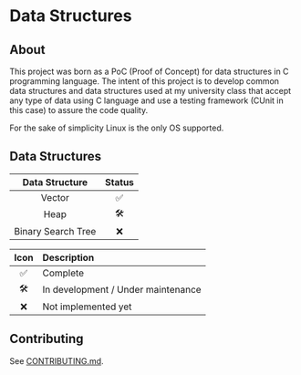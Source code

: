 # Data Structures

## About

This project was born as a PoC (Proof of Concept) for data structures in C programming language. The intent of this project is to develop common data structures and data structures used at my university class that accept any type of data using C language and use a testing framework (CUnit in this case) to assure the code quality.

For the sake of simplicity Linux is the only OS supported.

## Data Structures

Data Structure | Status
:-: | :-:
Vector | ✅
Heap | 🛠️
Binary Search Tree | ❌

Icon | Description
:-: | :-
✅ | Complete
🛠️ | In development / Under maintenance
❌ | Not implemented yet

## Contributing

See [CONTRIBUTING.md](/CONTRIBUTING.md).
